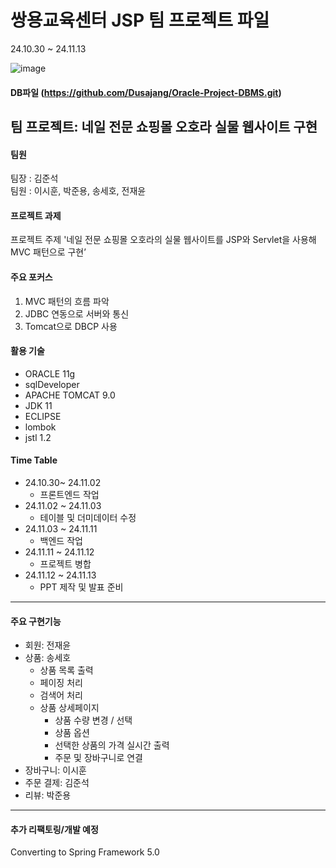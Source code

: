 # 쌍용교육센터 JSP 팀 프로젝트 파일<br>
24.10.30 ~ 24.11.13

![image](https://github.com/user-attachments/assets/827d9afe-d06d-4b7a-bbbf-9d6494473301)
#### DB파일 (https://github.com/Dusajang/Oracle-Project-DBMS.git)<br>

## 팀 프로젝트: 네일 전문 쇼핑몰 오호라 실물 웹사이트 구현

#### 팀원
팀장 : 김준석<br>
팀원 : 이시훈, 박준용, 송세호, 전재윤<br>

#### 프로젝트 과제
프로젝트 주제 '네일 전문 쇼핑몰 오호라의 실물 웹사이트를 JSP와 Servlet을 사용해 MVC 패턴으로 구현’<br>

#### 주요 포커스
1. MVC 패턴의 흐름 파악
2. JDBC 연동으로 서버와 통신
3. Tomcat으로 DBCP 사용

#### 활용 기술
- ORACLE 11g
- sqlDeveloper
- APACHE TOMCAT 9.0
- JDK 11
- ECLIPSE
- lombok
- jstl 1.2

#### Time Table
  - 24.10.30~ 24.11.02
    - 프론트엔드 작업
  - 24.11.02 ~ 24.11.03
    - 테이블 및 더미데이터 수정
  - 24.11.03 ~ 24.11.11
    - 백엔드 작업
  - 24.11.11 ~ 24.11.12
    - 프로젝트 병합
  - 24.11.12 ~ 24.11.13
    - PPT 제작 및 발표 준비
---
#### 주요 구현기능
- 회원: 전재윤
- 상품: 송세호
    - 상품 목록 출력
    - 페이징 처리
    - 검색어 처리
    - 상품 상세페이지
        - 상품 수량 변경 / 선택
        - 상품 옵션
        - 선택한 상품의 가격 실시간 출력
        - 주문 및 장바구니로 연결
- 장바구니: 이시훈
- 주문 결제: 김준석
- 리뷰: 박준용
  
---
#### 추가 리팩토링/개발 예정
Converting to Spring Framework 5.0<br>
